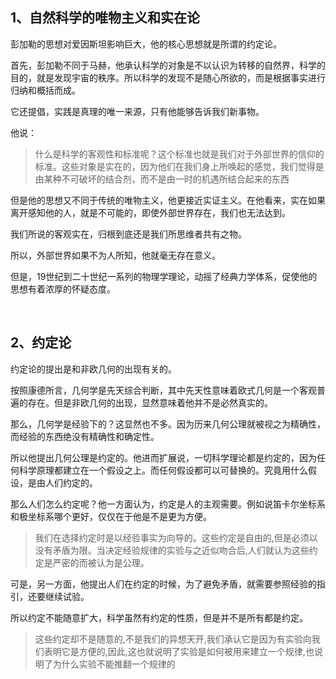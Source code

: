 <h2>1、自然科学的唯物主义和实在论</h2><p data-pid="RTTNJm3g">彭加勒的思想对爱因斯坦影响巨大，他的核心思想就是所谓的约定论。</p><p data-pid="aZmj_IO-">首先，彭加勒不同于马赫，他承认科学的对象是不以认识为转移的自然界，科学的目的，就是发现宇宙的秩序。所以科学的发现不是随心所欲的，而是根据事实进行归纳和概括而成。</p><p data-pid="BozJE_Xe">它还提倡，实践是真理的唯一来源，只有他能够告诉我们新事物。</p><p data-pid="3SjUUP0h">他说：</p><blockquote data-pid="AdNPD4Eg">什么是科学的客观性和标准呢？这个标准也就是我们对于外部世界的信仰的标准。这些对象是实在的，因为他们在我们身上所唤起的感觉，我们觉得是由某种不可破坏的结合剂，而不是由一时的机遇所结合起来的东西</blockquote><p data-pid="sNAMPrD7">但是他的思想又不同于传统的唯物主义，他更接近实证主义。在他看来，实在如果离开感知他的人，就是不可能的，即使外部世界存在，我们也无法达到。</p><p data-pid="6kppmk8o">我们所说的客观实在，归根到底还是我们所思维者共有之物。</p><p data-pid="DoMYM6Im">所以，外部世界如果不为人所知，他就毫无存在意义。</p><p data-pid="6SFZILxA">但是，19世纪到二十世纪一系列的物理学理论，动摇了经典力学体系，促使他的思想有着浓厚的怀疑态度。</p><p><br></p><h2>2、约定论</h2><p data-pid="GLEw5b4r">约定论的提出是和非欧几何的出现有关的。</p><p data-pid="lsTYjKIe">按照康德所言，几何学是先天综合判断，其中先天性意味着欧式几何是一个客观普遍的存在。但是非欧几何的出现，显然意味着他并不是必然真实的。</p><p data-pid="SMAChP2y">那么，几何学是经验下的？这显然也不多。因为历来几何公理就被视之为精确性，而经验的东西绝没有精确性和确定性。</p><p data-pid="A-n7Ys1I">所以他提出几何公理是约定的。他进而扩展说，一切科学理论都是约定的，因为任何科学原理都建立在一个假设之上。而任何假设都可以可替换的。究竟用什么假设，是由人们约定的。</p><p data-pid="0YyGLybw">那么人们怎么约定呢？他一方面认为，约定是人的主观需要。例如说笛卡尔坐标系和极坐标系哪个更好，仅仅在于他是不是更为方便。</p><blockquote data-pid="2xqdgvE0">我们在选择约定时是以经验事实为向导的。这些约定是自由的,但是必须以没有矛盾为限。当决定经验规律的实验与之近似吻合后,人们就认为这些约定是严密的而被认为是公理。</blockquote><p data-pid="8qFMI0C_">可是，另一方面，他提出人们在约定的时候，为了避免矛盾，就需要参照经验的指引，还要继续试验。</p><p data-pid="OxNOyb_s">所以约定不能随意扩大，科学虽然有约定的性质，但是并不是所有都是约定。</p><blockquote data-pid="YgL9TKw-">这些约定却不是随意的,不是我们的异想天开,我们承认它是因为有实验向我们表明它是方便的,因此,这也就说明了实验是如何被用来建立一个规律,也说明了为什么实验不能推翻一个规律的</blockquote><p></p>